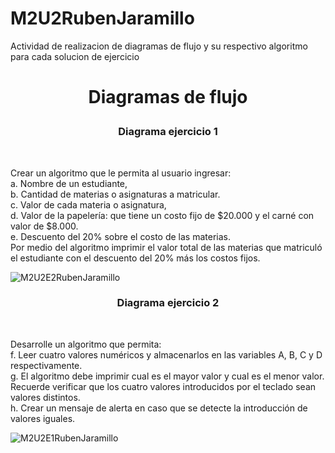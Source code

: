 # M2U2RubenJaramillo
Actividad de realizacion de diagramas de flujo y su respectivo algoritmo para cada solucion de ejercicio

<h1><p align="center">Diagramas de flujo</p></h1>

<h3 align = "center">
 Diagrama ejercicio 1
</h3><br/>

<p align = "left">
Crear un algoritmo que le permita al usuario ingresar:<br/>
a. Nombre de un estudiante,<br/>
b. Cantidad de materias o asignaturas a matricular.<br/>
c. Valor de cada materia o asignatura,<br/>
d. Valor de la papelería: que tiene un costo fijo de $20.000 y el carné con valor de $8.000.<br/>
e. Descuento del 20% sobre el costo de las materias.<br/>
Por medio del algoritmo imprimir el valor total de las materias que matriculó el estudiante con el
descuento del 20% más los costos fijos.<br/>
</h3>


![M2U2E2RubenJaramillo](https://user-images.githubusercontent.com/54613714/175616265-ff472ce6-1fae-4c7a-a8a1-86559ffb2e9e.jpg)


<h3 align = "center">
 Diagrama ejercicio 2
</h3><br/>

<p align = "left">
Desarrolle un algoritmo que permita:<br/>
f. Leer cuatro valores numéricos y almacenarlos en las variables A, B, C y D
respectivamente.<br/>
g. El algoritmo debe imprimir cual es el mayor valor y cual es el menor valor. Recuerde
verificar que los cuatro valores introducidos por el teclado sean valores distintos.<br/>
h. Crear un mensaje de alerta en caso que se detecte la introducción de valores iguales.<br/>
</h3>

![M2U2E1RubenJaramillo](https://user-images.githubusercontent.com/54613714/175616095-3b50b77d-9833-4624-bff1-24d594d48107.jpg)


